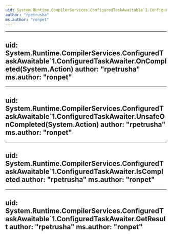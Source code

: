 ```yaml
---
uid: System.Runtime.CompilerServices.ConfiguredTaskAwaitable`1.ConfiguredTaskAwaiter
author: "rpetrusha"
ms.author: "ronpet"
---
```


---
uid: System.Runtime.CompilerServices.ConfiguredTaskAwaitable`1.ConfiguredTaskAwaiter.OnCompleted(System.Action)
author: "rpetrusha"
ms.author: "ronpet"
---

---
uid: System.Runtime.CompilerServices.ConfiguredTaskAwaitable`1.ConfiguredTaskAwaiter.UnsafeOnCompleted(System.Action)
author: "rpetrusha"
ms.author: "ronpet"
---

---
uid: System.Runtime.CompilerServices.ConfiguredTaskAwaitable`1.ConfiguredTaskAwaiter.IsCompleted
author: "rpetrusha"
ms.author: "ronpet"
---

---
uid: System.Runtime.CompilerServices.ConfiguredTaskAwaitable`1.ConfiguredTaskAwaiter.GetResult
author: "rpetrusha"
ms.author: "ronpet"
---
